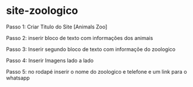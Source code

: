 # site-zoologico

Passo 1: Criar Titulo do Site
    [Animals Zoo]

Passo 2: inserir bloco de texto com informações dos animais

Passo 3: Inserir segundo bloco de texto com informaçõe do zoologico

Passo 4: Inserir Imagens lado a lado

Passo 5: no rodapé inserir o nome do zoologico e telefone e um link para o whatsapp


